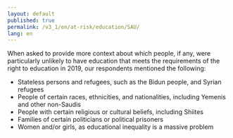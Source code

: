 ```yaml
---
layout: default
published: true
permalink: /v3_1/en/at-risk/education/SAU/
lang: en
---
```


When asked to provide more context about which people, if any, were particularly unlikely to have education that meets the requirements of the right to education in 2019, our respondents mentioned the following:
- Stateless persons and refugees, such as the Bidun people, and Syrian refugees 
- People of certain races, ethnicities, and nationalities, including Yemenis and other non-Saudis  
- People with certain religious or cultural beliefs, including Shiites
- Families of certain politicians or political prisoners  
- Women and/or girls, as educational inequality is a massive problem

 